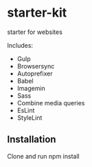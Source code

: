 # starter-kit
starter for websites

Includes:
- Gulp
- Browsersync
- Autoprefixer
- Babel
- Imagemin
- Sass
- Combine media queries
- EsLint
- StyleLint

## Installation
Clone and run npm install
